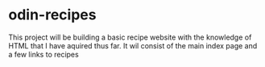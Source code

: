 # odin-recipes
This project will be building a basic recipe website with the knowledge of
HTML that I have aquired thus far. 
It wil consist of the main index page and a few links to recipes 
